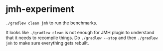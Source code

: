 # jmh-experiment

`./gradlew clean jmh` to run the benchmarks.

It looks like `./gradlew clean` is not enough for JMH plugin to understand that it needs to recompile things. Do `./gradlew --stop` and then `./gradlew jmh` to make sure everything gets rebuilt.
